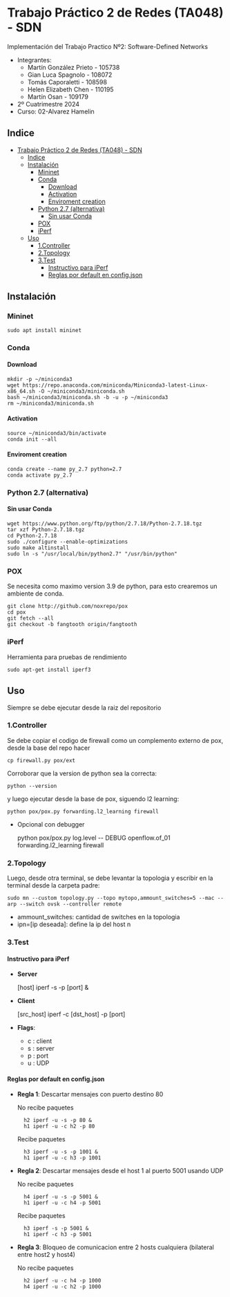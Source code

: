 # Trabajo Práctico 2 de Redes (TA048) - SDN

Implementación del Trabajo Practico Nº2: Software-Defined Networks

- Integrantes:
  - Martín González Prieto - 105738
  - Gian Luca Spagnolo - 108072
  - Tomás Caporaletti - 108598
  - Helen Elizabeth Chen - 110195
  - Martín Osan - 109179
- 2º Cuatrimestre 2024
- Curso: 02-Alvarez Hamelin

## Indice

- [Trabajo Práctico 2 de Redes (TA048) - SDN](#trabajo-práctico-2-de-redes-ta048---sdn)
  - [Indice](#indice)
  - [Instalación](#instalación)
    - [Mininet](#mininet)
    - [Conda](#conda)
      - [Download](#download)
      - [Activation](#activation)
      - [Enviroment creation](#enviroment-creation)
    - [Python 2.7 (alternativa)](#python-27-alternativa)
      - [Sin usar Conda](#sin-usar-conda)
    - [POX](#pox)
    - [iPerf](#iperf)
  - [Uso](#uso)
    - [1.Controller](#1controller)
    - [2.Topology](#2topology)
    - [3.Test](#3test)
      - [Instructivo para iPerf](#instructivo-para-iperf)
      - [Reglas por default en config.json](#reglas-por-default-en-configjson)

## Instalación

### Mininet

    sudo apt install mininet

### Conda

#### Download

    mkdir -p ~/miniconda3
    wget https://repo.anaconda.com/miniconda/Miniconda3-latest-Linux-x86_64.sh -O ~/miniconda3/miniconda.sh
    bash ~/miniconda3/miniconda.sh -b -u -p ~/miniconda3
    rm ~/miniconda3/miniconda.sh

#### Activation

    source ~/miniconda3/bin/activate    
    conda init --all

#### Enviroment creation

    conda create --name py_2.7 python=2.7
    conda activate py_2.7

### Python 2.7 (alternativa)

#### Sin usar Conda

    wget https://www.python.org/ftp/python/2.7.18/Python-2.7.18.tgz
    tar xzf Python-2.7.18.tgz
    cd Python-2.7.18
    sudo ./configure --enable-optimizations
    sudo make altinstall
    sudo ln -s "/usr/local/bin/python2.7" "/usr/bin/python"

### POX

Se necesita como maximo version 3.9 de python, para esto crearemos un ambiente de conda.

    git clone http://github.com/noxrepo/pox
    cd pox
    git fetch --all
    git checkout -b fangtooth origin/fangtooth

### iPerf

Herramienta para pruebas de rendimiento

    sudo apt-get install iperf3

## Uso

Siempre se debe ejecutar desde la raiz del repositorio

### 1.Controller

Se debe copiar el codigo de firewall como un complemento externo de pox, desde la base del repo hacer

    cp firewall.py pox/ext

Corroborar que la version de python sea la correcta:

    python --version

y luego ejecutar desde la base de pox, siguendo l2 learning:

    python pox/pox.py forwarding.l2_learning firewall

- Opcional con debugger

    python pox/pox.py log.level -- DEBUG openflow.of_01 forwarding.l2_learning firewall

### 2.Topology

Luego, desde otra terminal, se debe levantar la topologia y escribir en la terminal desde la carpeta padre:

    sudo mn --custom topology.py --topo mytopo,ammount_switches=5 --mac --arp --switch ovsk --controller remote

- ammount_switches:  cantidad de switches en la topologia
- ipn=[ip deseada]:  define la ip del host n

### 3.Test

#### Instructivo para iPerf

- **Server**

    [host] iperf -s -p [port] &

- **Client**

    [src_host] iperf -c [dst_host] -p [port]

- **Flags**:
  - c : client
  - s : server
  - p : port
  - u : UDP

#### Reglas por default en config.json

- **Regla 1**: Descartar mensajes con puerto destino 80  

    No recibe paquetes

        h2 iperf -u -s -p 80 &
        h1 iperf -u -c h2 -p 80 

    Recibe paquetes

        h3 iperf -u -s -p 1001 &
        h1 iperf -u -c h3 -p 1001 

- **Regla 2**: Descartar mensajes desde el host 1 al puerto 5001 usando UDP  

    No recibe paquetes

        h4 iperf -u -s -p 5001 &
        h1 iperf -u -c h4 -p 5001

    Recibe paquetes

        h3 iperf -s -p 5001 &
        h1 iperf -c h3 -p 5001

- **Regla 3**: Bloqueo de comunicacion entre 2 hosts cualquiera (bilateral entre host2 y host4)

    No recibe paquetes

        h2 iperf -u -c h4 -p 1000
        h4 iperf -u -c h2 -p 1000
